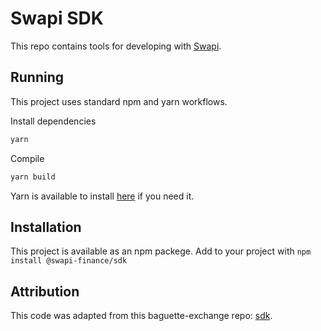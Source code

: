 # Swapi SDK
This repo contains tools for developing with [Swapi](https://www.swapi.finance/).

## Running
This project uses standard npm and yarn workflows.

Install dependencies

```sh
yarn
```

Compile
```sh
yarn build
```

Yarn is available to install [here](https://classic.yarnpkg.com/en/docs/install/#debian-stable) if you need it.

## Installation
This project is available as an npm packege. Add to your project with `npm install @swapi-finance/sdk`

## Attribution
This code was adapted from this baguette-exchange repo: [sdk](https://github.com/baguette-exchange/sdk).
